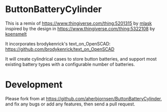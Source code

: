 # ButtonBatteryCylinder
This is a remix of https://www.thingiverse.com/thing:5201315 by [mlask](https://www.thingiverse.com/mlask) inspired by the design in https://www.thingiverse.com/thing:5322108 by [koensmelt](https://www.thingiverse.com/koensmelt)

It incorporates brodykenrick's text_on_OpenSCAD: https://github.com/brodykenrick/text_on_OpenSCAD

It will create cylindrical cases to store button batteries, and support most existing battery types with a configurable number of batteries.

# Development

Please fork from at https://github.com/aherbjornsen/ButtonBatteryCylinder, and fix any bugs or add any features, then send a pull request.
